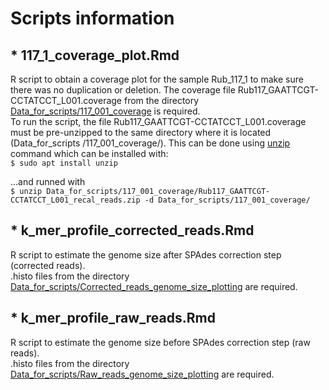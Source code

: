 # Scripts information
## * **117_1_coverage_plot.Rmd**   
R script to obtain a coverage plot for the sample Rub_117_1 to make sure there was no duplication or deletion.
The coverage file Rub117_GAATTCGT-CCTATCCT_L001.coverage from the directory [Data_for_scripts/117_001_coverage](https://github.com/CyanusCentaurea/Yeast_genome_project/tree/main/Data_for_scripts/117_001_coverage) is required.    
To run the script, the file Rub117_GAATTCGT-CCTATCCT_L001.coverage must be pre-unzipped to the same directory where it is located (Data_for_scripts
/117_001_coverage/). This can be done using [unzip](https://www.linux.org/docs/man1/unzip.html) command which can be installed with:   
`$ sudo apt install unzip`

...and runned with   
`$ unzip Data_for_scripts/117_001_coverage/Rub117_GAATTCGT-CCTATCCT_L001_recal_reads.zip -d Data_for_scripts/117_001_coverage/`

## * **k_mer_profile_corrected_reads.Rmd**   
R script to estimate the genome size after SPAdes correction step (corrected reads).   
.histo files from the directory [Data_for_scripts/Corrected_reads_genome_size_plotting](https://github.com/CyanusCentaurea/Yeast_genome_project/tree/main/Data_for_scripts/Corrected_reads_genome_size_plotting) are required.

## * **k_mer_profile_raw_reads.Rmd**   
R script to estimate the genome size before SPAdes correction step (raw reads).   
.histo files from the directory [Data_for_scripts/Raw_reads_genome_size_plotting](https://github.com/CyanusCentaurea/Yeast_genome_project/tree/main/Data_for_scripts/Raw_reads_genome_size_plotting) are required.